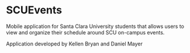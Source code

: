 # SCUEvents
Mobile application for Santa Clara University students that allows users to view and organize their schedule around SCU on-campus events.

Application developed by Kellen Bryan and Daniel Mayer
